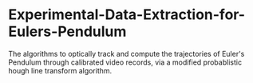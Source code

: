 # Experimental-Data-Extraction-for-Eulers-Pendulum
The algorithms to optically track and compute the trajectories of Euler's Pendulum through calibrated video records, via a modified probablistic hough line transform algorithm.
